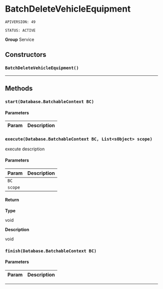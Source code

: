 # BatchDeleteVehicleEquipment

`APIVERSION: 49`

`STATUS: ACTIVE`

**Group** Service

## Constructors
### `BatchDeleteVehicleEquipment()`
---
## Methods
### `start(Database.BatchableContext BC)`
#### Parameters
|Param|Description|
|---|---|

### `execute(Database.BatchableContext BC, List<sObject> scope)`

execute description

#### Parameters
|Param|Description|
|---|---|
|`BC`||
|`scope`||

#### Return

**Type**

void

**Description**

void

### `finish(Database.BatchableContext BC)`
#### Parameters
|Param|Description|
|---|---|

---
